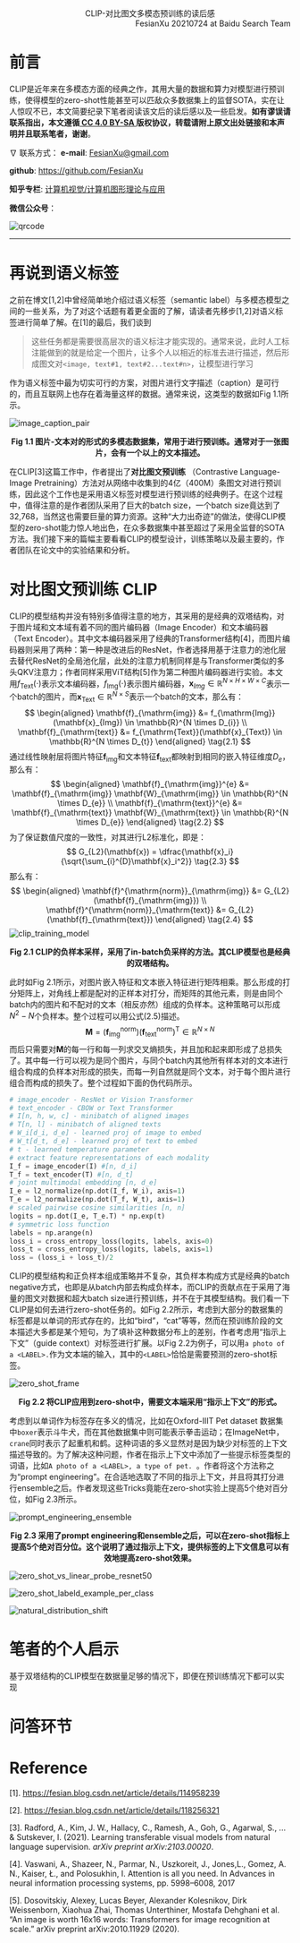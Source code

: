 <div align='center'>
    CLIP-对比图文多模态预训练的读后感
</div>


<div align='right'>
    FesianXu 20210724 at Baidu Search Team
</div>

# 前言

CLIP是近年来在多模态方面的经典之作，其用大量的数据和算力对模型进行预训练，使得模型的zero-shot性能甚至可以匹敌众多数据集上的监督SOTA，实在让人惊叹不已，本文简要纪录下笔者阅读该文后的读后感以及一些启发。**如有谬误请联系指出，本文遵循[ CC 4.0 BY-SA ](http://creativecommons.org/licenses/by-sa/4.0/)版权协议，转载请附上原文出处链接和本声明并且联系笔者，谢谢**。

$\nabla$ 联系方式：
**e-mail**: FesianXu@gmail.com

**github**: https://github.com/FesianXu

**知乎专栏**: [计算机视觉/计算机图形理论与应用](https://zhuanlan.zhihu.com/c_1265262560611299328)

**微信公众号**：

![qrcode][qrcode]

----



# 再说到语义标签

之前在博文[1,2]中曾经简单地介绍过语义标签（semantic label）与多模态模型之间的一些关系，为了对这个话题有着更全面的了解，请读者先移步[1,2]对语义标签进行简单了解。在[1]的最后，我们谈到

> 这些任务都是需要很高层次的语义标注才能实现的。通常来说，此时人工标注能做到的就是给定一个图片，让多个人以相近的标准去进行描述，然后形成图文对`<image, text#1, text#2...text#n>`，让模型进行学习

作为语义标签中最为切实可行的方案，对图片进行文字描述（caption）是可行的，而且互联网上也存在着海量这样的数据。通常来说，这类型的数据如Fig 1.1所示。

![image_caption_pair][image_caption_pair]

<div align='center'>
    <b>
        Fig 1.1 图片-文本对的形式的多模态数据集，常用于进行预训练。通常对于一张图片，会有一个以上的文本描述。
    </b>
</div>

在CLIP[3]这篇工作中，作者提出了**对比图文预训练** （Contrastive Language-Image Pretraining）方法对从网络中收集到的4亿（400M）条图文对进行预训练，因此这个工作也是采用语义标签对模型进行预训练的经典例子。在这个过程中，值得注意的是作者团队采用了巨大的batch size，一个batch size竟达到了32,768，当然这也需要巨量的算力资源。这种“大力出奇迹”的做法，使得CLIP模型的zero-shot能力惊人地出色，在众多数据集中甚至超过了采用全监督的SOTA方法。我们接下来的篇幅主要看看CLIP的模型设计，训练策略以及最主要的，作者团队在论文中的实验结果和分析。



# 对比图文预训练 CLIP

CLIP的模型结构并没有特别多值得注意的地方，其采用的是经典的双塔结构，对于图片域和文本域有着不同的图片编码器（Image Encoder）和文本编码器（Text Encoder）。其中文本编码器采用了经典的Transformer结构[4]，而图片编码器则采用了两种：第一种是改进后的ResNet，作者选择用基于注意力的池化层去替代ResNet的全局池化层，此处的注意力机制同样是与Transformer类似的多头QKV注意力；作者同样采用ViT结构[5]作为第二种图片编码器进行实验。本文用$f_{\mathrm{Text}}(\cdot)$表示文本编码器，$f_{\mathrm{Img}}(\cdot)$表示图片编码器，$\mathbf{x}_{Img} \in \mathbb{R}^{N \times H \times W \times C}$表示一个batch的图片，而$\mathbf{x}_{\mathrm{Text}} \in \mathbb{R}^{N \times S}$表示一个batch的文本，那么有：
$$
\begin{aligned}
\mathbf{f}_{\mathrm{img}} &= f_{\mathrm{Img}}(\mathbf{x}_{Img}) \in \mathbb{R}^{N \times D_{i}} \\
\mathbf{f}_{\mathrm{text}} &= f_{\mathrm{Text}}(\mathbf{x}_{Text}) \in \mathbb{R}^{N \times D_{t}}
\end{aligned}
\tag{2.1}
$$
通过线性映射层将图片特征$\mathbf{f}_{\mathrm{img}}$和文本特征$\mathbf{f}_{\mathrm{text}}$都映射到相同的嵌入特征维度$D_{e}$，那么有：
$$
\begin{aligned}
\mathbf{f}_{\mathrm{img}}^{e} &= \mathbf{f}_{\mathrm{img}} \mathbf{W}_{\mathrm{img}} \in \mathbb{R}^{N \times D_{e}} \\
\mathbf{f}_{\mathrm{text}}^{e} &= \mathbf{f}_{\mathrm{text}} \mathbf{W}_{\mathrm{text}} \in \mathbb{R}^{N \times D_{e}} 
\end{aligned}
\tag{2.2}
$$
为了保证数值尺度的一致性，对其进行L2标准化，即是：
$$
G_{L2}(\mathbf{x}) = \dfrac{\mathbf{x}_i}{\sqrt{\sum_{i}^{D}\mathbf{x}_i^2}}
\tag{2.3}
$$
那么有：
$$
\begin{aligned}
\mathbf{f}^{\mathrm{norm}}_{\mathrm{img}} &= G_{L2}(\mathbf{f}_{\mathrm{img}}) \\
\mathbf{f}^{\mathrm{norm}}_{\mathrm{text}} &= G_{L2}(\mathbf{f}_{\mathrm{text}})
\end{aligned}
\tag{2.4}
$$
![clip_training_model][clip_training_model]

<div align='center'>
    <b>
        Fig 2.1 CLIP的负样本采样，采用了in-batch负采样的方法。其CLIP模型也是经典的双塔结构。
    </b>
</div>

此时如Fig 2.1所示，对图片嵌入特征和文本嵌入特征进行矩阵相乘。那么形成的打分矩阵上，对角线上都是配对的正样本对打分，而矩阵的其他元素，则是由同个batch内的图片和不配对的文本（相反亦然）组成的负样本。这种策略可以形成$N^2-N$个负样本。整个过程可以用公式(2.5)描述。
$$
\mathbf{M} = (\mathbf{f}^{\mathrm{norm}}_{\mathrm{img}}) (\mathbf{f}^{\mathrm{norm}}_{\mathrm{text}})^{\mathrm{T}} \in \mathbb{R}^{N \times N}
\tag{2.5}
$$
而后只需要对$\mathbf{M}$的每一行和每一列求交叉熵损失，并且加和起来即形成了总损失了。其中每一行可以视为是同个图片，与同个batch内其他所有样本对的文本进行组合构成的负样本对形成的损失，而每一列自然就是同个文本，对于每个图片进行组合而构成的损失了。整个过程如下面的伪代码所示。

```python
# image_encoder - ResNet or Vision Transformer
# text_encoder - CBOW or Text Transformer
# I[n, h, w, c] - minibatch of aligned images
# T[n, l] - minibatch of aligned texts
# W_i[d_i, d_e] - learned proj of image to embed
# W_t[d_t, d_e] - learned proj of text to embed
# t - learned temperature parameter
# extract feature representations of each modality
I_f = image_encoder(I) #[n, d_i]
T_f = text_encoder(T) #[n, d_t]
# joint multimodal embedding [n, d_e]
I_e = l2_normalize(np.dot(I_f, W_i), axis=1)
T_e = l2_normalize(np.dot(T_f, W_t), axis=1)
# scaled pairwise cosine similarities [n, n]
logits = np.dot(I_e, T_e.T) * np.exp(t)
# symmetric loss function
labels = np.arange(n)
loss_i = cross_entropy_loss(logits, labels, axis=0)
loss_t = cross_entropy_loss(logits, labels, axis=1)
loss = (loss_i + loss_t)/2
```

CLIP的模型结构和正负样本组成策略并不复杂，其负样本构成方式是经典的batch negative方式，也即是从batch内部去构成负样本，而CLIP的贡献点在于采用了海量的图文对数据和超大batch size进行预训练，并不在于其模型结构。我们看一下CLIP是如何去进行zero-shot任务的。如Fig 2.2所示，考虑到大部分的数据集的标签都是以单词的形式存在的，比如“bird”，“cat”等等，然而在预训练阶段的文本描述大多都是某个短句，为了填补这种数据分布上的差别，作者考虑用“指示上下文”（guide context）对标签进行扩展。以Fig 2.2为例子，可以用`a photo of a <LABEL>.`作为文本端的输入，其中的`<LABEL>`恰恰是需要预测的zero-shot标签。

![zero_shot_frame][zero_shot_frame]

<div align='center'>
    <b>
        Fig 2.2 将CLIP应用到zero-shot中，需要文本端采用“指示上下文”的形式。
    </b>
</div>

考虑到以单词作为标签存在多义的情况，比如在Oxford-IIIT Pet dataset 数据集中`boxer`表示斗牛犬，而在其他数据集中则可能表示拳击运动；在ImageNet中，`crane`同时表示了起重机和鹤。这种词语的多义显然对是因为缺少对标签的上下文描述导致的。为了解决这种问题，作者在指示上下文中添加了一些提示标签类型的词语，比如`A photo of a <LABEL>, a type of pet. `。作者将这个方法称之为“prompt engineering”。在合适地选取了不同的指示上下文，并且将其打分进行ensemble之后。作者发现这些Tricks竟能在zero-shot实验上提高5个绝对百分位，如Fig 2.3所示。

![prompt_engineering_ensemble][prompt_engineering_ensemble]

<div align='center'>
    <b>
        Fig 2.3 采用了prompt engineering和ensemble之后，可以在zero-shot指标上提高5个绝对百分位。这个说明了通过指示上下文，提供标签的上下文信息可以有效地提高zero-shot效果。
    </b>
</div>





![zero_shot_vs_linear_probe_resnet50][zero_shot_vs_linear_probe_resnet50]







![zero_shot_labeld_example_per_class][zero_shot_labeld_example_per_class]







![natural_distribution_shift][natural_distribution_shift]

# 笔者的个人启示

基于双塔结构的CLIP模型在数据量足够的情况下，即便在预训练情况下都可以实现





# 问答环节





# Reference

[1]. https://fesian.blog.csdn.net/article/details/114958239

[2]. https://fesian.blog.csdn.net/article/details/118256321

[3]. Radford, A., Kim, J. W., Hallacy, C., Ramesh, A., Goh, G., Agarwal, S., ... & Sutskever, I. (2021). Learning transferable visual models from natural language supervision. *arXiv preprint arXiv:2103.00020*.

[4]. Vaswani, A., Shazeer, N., Parmar, N., Uszkoreit, J., Jones,L., Gomez, A. N., Kaiser, Ł., and Polosukhin, I. Attention is all you need. In Advances in neural information processing systems, pp. 5998–6008, 2017  

[5]. Dosovitskiy, Alexey, Lucas Beyer, Alexander Kolesnikov, Dirk Weissenborn, Xiaohua Zhai, Thomas Unterthiner, Mostafa Dehghani et al. “An image is worth 16x16 words: Transformers for image recognition at scale.” arXiv preprint arXiv:2010.11929 (2020).







[qrcode]: ./imgs/qrcode.jpg
[image_caption_pair]: ./imgs/image_caption_pair.png
[clip_training_model]: ./imgs/clip_training_model.png
[zero_shot_frame]: ./imgs/zero_shot_frame.png
[prompt_engineering_ensemble]: ./imgs/prompt_engineering_ensemble.png
[zero_shot_vs_linear_probe_resnet50]: ./imgs/zero_shot_vs_linear_probe_resnet50.png
[zero_shot_labeld_example_per_class]: ./imgs/zero_shot_labeld_example_per_class.png
[natural_distribution_shift]: ./imgs/natural_distribution_shift.png







